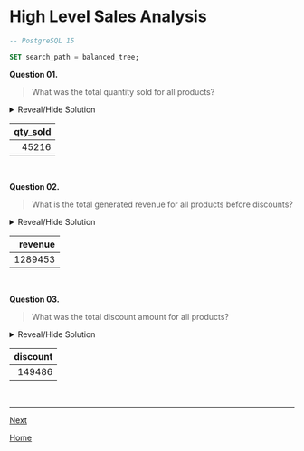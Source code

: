 # **High Level Sales Analysis**

```sql
-- PostgreSQL 15

SET search_path = balanced_tree;
```

**Question 01.**

> What was the total quantity sold for all products?

<details>
<summary>Reveal/Hide Solution</summary>

```sql
SELECT
	SUM(qty) as qty_sold
FROM sales;
```

</details>

| **qty_sold** |
| -----------: |
|        45216 |

<br>

**Question 02.**

> What is the total generated revenue for all products before discounts?

<details>
<summary>Reveal/Hide Solution</summary>

```sql
SELECT
	SUM(qty * price) as revenue
FROM sales;
```

</details>

| **revenue** |
| ----------: |
|     1289453 |

<br>

**Question 03.**

> What was the total discount amount for all products?

<details>
<summary>Reveal/Hide Solution</summary>

```sql
SELECT
	SUM(qty * price * discount / 100) as discount
FROM sales;
```

</details>

| **discount** |
| -----------: |
|       149486 |

<br>

---

[Next](b-TransactionAnalysis.md)

[Home](..\README.md)
